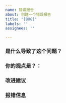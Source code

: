 ```yaml
---
name: 错误报告
about: 创建一个错误报告
title: "[BUG]"
labels: ''
assignees: ''

---
```


### 是什么导致了这个问题？



### 你的观点是？：



### 改进建议



### 报错信息

